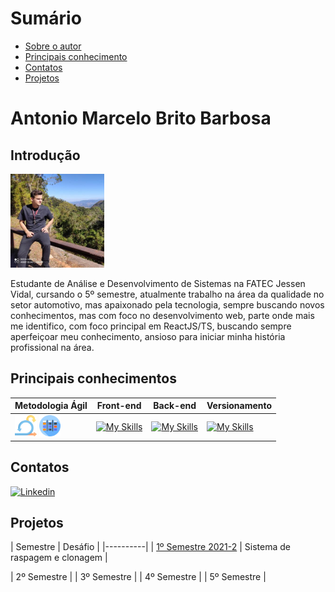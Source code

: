 # Sumário

* [Sobre o autor](#introdução)
* [Principais conhecimento](#Principais-conhecimentos)
* [Contatos](#contatos)
* [Projetos](#projetos)


# Antonio Marcelo Brito Barbosa

## Introdução
<div>
	<img src="/img/antonio.jpg" alt="Foto de perfil" width=150 height=150 />
	<p>Estudante de Análise e Desenvolvimento de Sistemas na FATEC Jessen Vidal, cursando o 5º semestre, atualmente trabalho na área da qualidade no setor automotivo, mas apaixonado pela tecnologia, sempre buscando novos conhecimentos, mas com foco no desenvolvimento web, parte onde mais me identifico, com foco principal em ReactJS/TS, buscando sempre aperfeiçoar meu conhecimento, ansioso para iniciar minha história profissional na área.
	</p>
	
</div>

## Principais conhecimentos

| Metodologia Ágil | Front-end | Back-end | Versionamento |
|-------------|-------------|-------------|-------------------|
| <img src="/img/scrum.png" height="30%" width="30%"/> <img src="/img/kanban.png" height="30%" width="30%" /> |[![My Skills](https://skillicons.dev/icons?i=html,css,js,react )](https://skillicons.dev)| [![My Skills](https://skillicons.dev/icons?i=nodejs,typescript)](https://skillicons.dev) |[![My Skills](https://skillicons.dev/icons?i=git,github)](https://skillicons.dev)|

## Contatos

[![Linkedin](https://img.shields.io/badge/LinkedIn-0077B5?style=for-the-badge&logo=linkedin&logoColor=white)](https://www.linkedin.com/in/antonio-marcelo-9a5b68181/) 

## Projetos
| Semestre | Desáfio |
|----------|
| [1º Semestre 2021-2](https://github.com/Antonio-Barbosa/Portfolio_Antonio_Marcelo/blob/main/portfolio/README.md) |  Sistema de raspagem e clonagem |


| 2º Semestre |
| 3º Semestre |
| 4º Semestre |
| 5º Semestre |



